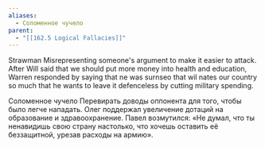 ```yaml
---
aliases:
  - Соломенное чучело
parent:
  - "[[162.5 Logical Fallacies]]"
---
```

Strawman
Misrepresenting someone's argument to make it easier to attack.
After Will said that we should put more money into health and education, Warren responded by saying
that ne was surnseo that wil nates our country so much that he wants to leave it defenceless by cutting military spending.

Соломенное чучело
Перевирать доводы оппонента для того, чтобы было легче нападать.
Олег поддержал увеличение дотаций на образование и здравоохранение. Павел возмутился: «Не думал, что ты ненавидишь свою страну настолько, что хочешь оставить её беззащитной, урезав расходы на армию».